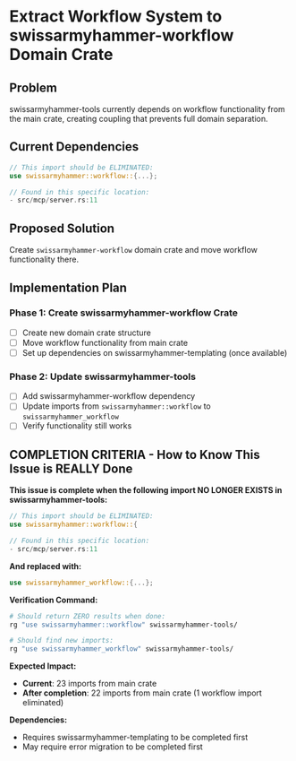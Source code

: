 # Extract Workflow System to swissarmyhammer-workflow Domain Crate

## Problem
swissarmyhammer-tools currently depends on workflow functionality from the main crate, creating coupling that prevents full domain separation.

## Current Dependencies
```rust
// This import should be ELIMINATED:
use swissarmyhammer::workflow::{...};

// Found in this specific location:
- src/mcp/server.rs:11
```

## Proposed Solution
Create `swissarmyhammer-workflow` domain crate and move workflow functionality there.

## Implementation Plan

### Phase 1: Create swissarmyhammer-workflow Crate
- [ ] Create new domain crate structure
- [ ] Move workflow functionality from main crate
- [ ] Set up dependencies on swissarmyhammer-templating (once available)

### Phase 2: Update swissarmyhammer-tools
- [ ] Add swissarmyhammer-workflow dependency
- [ ] Update imports from `swissarmyhammer::workflow` to `swissarmyhammer_workflow`
- [ ] Verify functionality still works

## COMPLETION CRITERIA - How to Know This Issue is REALLY Done

**This issue is complete when the following import NO LONGER EXISTS in swissarmyhammer-tools:**

```rust
// This import should be ELIMINATED:
use swissarmyhammer::workflow::{

// Found in this specific location:
- src/mcp/server.rs:11
```

**And replaced with:**
```rust
use swissarmyhammer_workflow::{...};
```

**Verification Command:**
```bash
# Should return ZERO results when done:
rg "use swissarmyhammer::workflow" swissarmyhammer-tools/

# Should find new imports:
rg "use swissarmyhammer_workflow" swissarmyhammer-tools/
```

**Expected Impact:**
- **Current**: 23 imports from main crate
- **After completion**: 22 imports from main crate (1 workflow import eliminated)

**Dependencies:**
- Requires swissarmyhammer-templating to be completed first
- May require error migration to be completed first